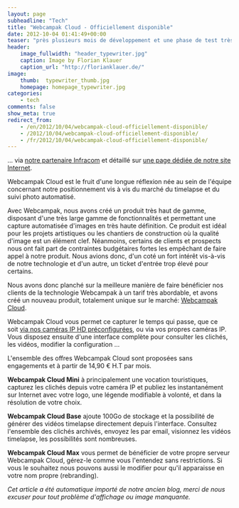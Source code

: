 ```yaml
---
layout: page
subheadline: "Tech"
title: "Webcampak Cloud - Officiellement disponible"
date: 2012-10-04 01:41:49+00:00
teaser: "près plusieurs mois de développement et une phase de test très poussée Webcampak Cloud est maintenant disponible ..."
header:
    image_fullwidth: "header_typewriter.jpg"
    caption: Image by Florian Klauer
    caption_url: "http://florianklauer.de/"
image:
    thumb:  typewriter_thumb.jpg
    homepage: homepage_typewriter.jpg
categories:
    - tech
comments: false
show_meta: true
redirect_from:
    - /en/2012/10/04/webcampak-cloud-officiellement-disponible/
    - /2012/10/04/webcampak-cloud-officiellement-disponible/
    - /fr/2012/10/04/webcampak-cloud-officiellement-disponible/
---
```

... via [notre partenaire Infracom](http://boutique.infracom-france.com/category.php?id_category=48) et détaillé sur [une page dédiée de notre site Internet](http://www.webcampak.com/webcampak-cloud/).

Webcampak Cloud est le fruit d'une longue réflexion née au sein de l'équipe concernant notre positionnement vis à vis du marché du timelapse et du suivi photo automatisé.

Avec Webcampak, nous avons créé un produit très haut de gamme, disposant d'une très large gamme de fonctionnalités et permettant une capture automatisée d'images en très haute définition. Ce produit est idéal pour les projets artistiques ou les chantiers de construction où la qualité d'image est un élément clef.
Néanmoins, certains de clients et prospects nous ont fait part de contraintes budgétaires fortes les empêchant de faire appel à notre produit. Nous avions donc, d'un coté un fort intérêt vis-à-vis de notre technologie et d'un autre, un ticket d'entrée trop élevé pour certains.

Nous avons donc planché sur la meilleure manière de faire bénéficier nos clients de la technologie Webcampak à un tarif très abordable, et avons créé un nouveau produit, totalement unique sur le marché: [Webcampak Cloud](http://www.webcampak.com/webcampak-cloud/).

Webcampak Cloud vous permet ce capturer le temps qui passe, que ce soit [via nos caméras IP HD préconfigurées](http://boutique.infracom-france.com/category.php?id_category=50), ou via vos propres caméras IP. Vous disposez ensuite d'une interface complète pour consulter les clichés, les vidéos, modifier la configuration ...

L'ensemble des offres Webcampak Cloud sont proposées sans engagements et à partir de 14,90 € H.T par mois.

**Webcampak Cloud Mini** à principalement une vocation touristiques, capturez les clichés depuis votre caméra IP et publiez les instantanément sur Internet avec votre logo, une légende modifiable à volonté, et dans la résolution de votre choix.

**Webcampak Cloud Base** ajoute 100Go de stockage et la possibilité de générer des vidéos timelapse directement depuis l'interface. Consultez l'ensemble des clichés archivés, envoyez les par email, visionnez les vidéos timelapse, les possibilités sont nombreuses.

**Webcampak Cloud Max** vous permet de bénéficier de votre propre serveur Webcampak Cloud, gérez-le comme vous l'entendez sans restrictions. Si vous le souhaitez nous pouvons aussi le modifier pour qu'il apparaisse en votre nom propre (rebranding).

_Cet article a été automatique importé de notre ancien blog, merci de nous excuser pour tout problème d'affichage ou image manquante._
